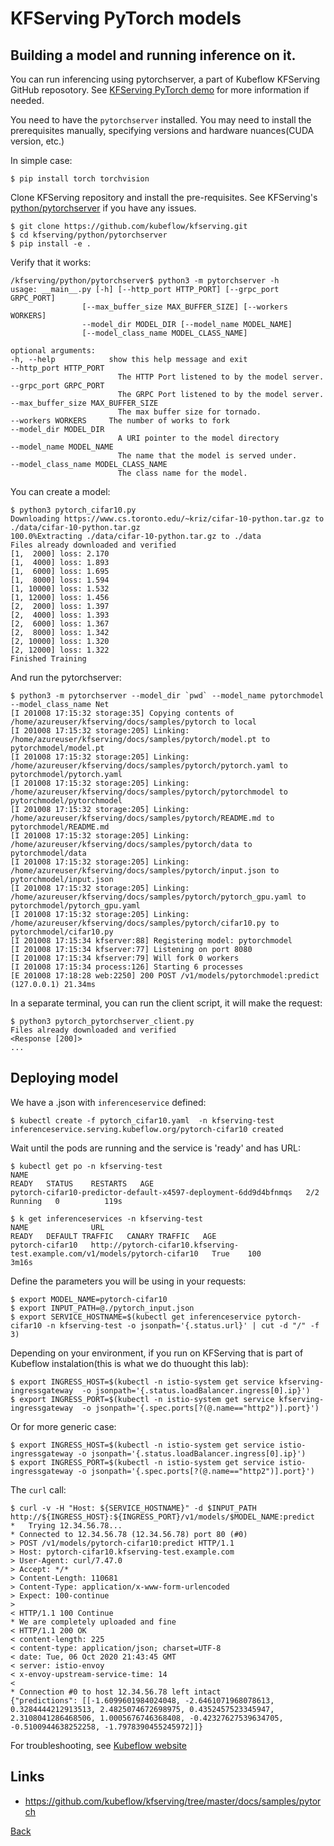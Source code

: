 # KFServing PyTorch models

## Building a model and running inference on it.

You can run inferencing using pytorchserver, a part of Kubeflow KFServing GitHub reposotory.
See [KFServing PyTorch demo](https://github.com/kubeflow/kfserving/tree/master/docs/samples/pytorch) for more information if needed.

You need to have the `pytorchserver` installed. You may need to install the prerequisites manually, specifying
versions and hardware nuances(CUDA version, etc.)

In simple case:

    $ pip install torch torchvision

Clone KFServing repository and install the pre-requisites. See KFServing's
[python/pytorchserver](https://github.com/kubeflow/kfserving/tree/master/python/pytorchserver)
if you have any issues.

    $ git clone https://github.com/kubeflow/kfserving.git
    $ cd kfserving/python/pytorchserver
    $ pip install -e .

Verify that it works:

    /kfserving/python/pytorchserver$ python3 -m pytorchserver -h
    usage: __main__.py [-h] [--http_port HTTP_PORT] [--grpc_port GRPC_PORT]
                    [--max_buffer_size MAX_BUFFER_SIZE] [--workers WORKERS]
                    --model_dir MODEL_DIR [--model_name MODEL_NAME]
                    [--model_class_name MODEL_CLASS_NAME]

    optional arguments:
    -h, --help            show this help message and exit
    --http_port HTTP_PORT
                            The HTTP Port listened to by the model server.
    --grpc_port GRPC_PORT
                            The GRPC Port listened to by the model server.
    --max_buffer_size MAX_BUFFER_SIZE
                            The max buffer size for tornado.
    --workers WORKERS     The number of works to fork
    --model_dir MODEL_DIR
                            A URI pointer to the model directory
    --model_name MODEL_NAME
                            The name that the model is served under.
    --model_class_name MODEL_CLASS_NAME
                            The class name for the model.


You can create a model:

    $ python3 pytorch_cifar10.py
    Downloading https://www.cs.toronto.edu/~kriz/cifar-10-python.tar.gz to ./data/cifar-10-python.tar.gz
    100.0%Extracting ./data/cifar-10-python.tar.gz to ./data
    Files already downloaded and verified
    [1,  2000] loss: 2.170
    [1,  4000] loss: 1.893
    [1,  6000] loss: 1.695
    [1,  8000] loss: 1.594
    [1, 10000] loss: 1.532
    [1, 12000] loss: 1.456
    [2,  2000] loss: 1.397
    [2,  4000] loss: 1.393
    [2,  6000] loss: 1.367
    [2,  8000] loss: 1.342
    [2, 10000] loss: 1.320
    [2, 12000] loss: 1.322
    Finished Training


And run the pytorchserver:

    $ python3 -m pytorchserver --model_dir `pwd` --model_name pytorchmodel --model_class_name Net
    [I 201008 17:15:32 storage:35] Copying contents of /home/azureuser/kfserving/docs/samples/pytorch to local
    [I 201008 17:15:32 storage:205] Linking: /home/azureuser/kfserving/docs/samples/pytorch/model.pt to pytorchmodel/model.pt
    [I 201008 17:15:32 storage:205] Linking: /home/azureuser/kfserving/docs/samples/pytorch/pytorch.yaml to pytorchmodel/pytorch.yaml
    [I 201008 17:15:32 storage:205] Linking: /home/azureuser/kfserving/docs/samples/pytorch/pytorchmodel to pytorchmodel/pytorchmodel
    [I 201008 17:15:32 storage:205] Linking: /home/azureuser/kfserving/docs/samples/pytorch/README.md to pytorchmodel/README.md
    [I 201008 17:15:32 storage:205] Linking: /home/azureuser/kfserving/docs/samples/pytorch/data to pytorchmodel/data
    [I 201008 17:15:32 storage:205] Linking: /home/azureuser/kfserving/docs/samples/pytorch/input.json to pytorchmodel/input.json
    [I 201008 17:15:32 storage:205] Linking: /home/azureuser/kfserving/docs/samples/pytorch/pytorch_gpu.yaml to pytorchmodel/pytorch_gpu.yaml
    [I 201008 17:15:32 storage:205] Linking: /home/azureuser/kfserving/docs/samples/pytorch/cifar10.py to pytorchmodel/cifar10.py
    [I 201008 17:15:34 kfserver:88] Registering model: pytorchmodel
    [I 201008 17:15:34 kfserver:77] Listening on port 8080
    [I 201008 17:15:34 kfserver:79] Will fork 0 workers
    [I 201008 17:15:34 process:126] Starting 6 processes
    [E 201008 17:18:28 web:2250] 200 POST /v1/models/pytorchmodel:predict (127.0.0.1) 21.34ms

In a separate terminal, you can run the client script, it will make the request:

    $ python3 pytorch_pytorchserver_client.py
    Files already downloaded and verified
    <Response [200]>
    ...

## Deploying model

We have a .json with `inferenceservice` defined:

    $ kubectl create -f pytorch_cifar10.yaml  -n kfserving-test
    inferenceservice.serving.kubeflow.org/pytorch-cifar10 created

Wait until the pods are running and the service is 'ready' and has URL:

    $ kubectl get po -n kfserving-test
    NAME                                                              READY   STATUS    RESTARTS   AGE
    pytorch-cifar10-predictor-default-x4597-deployment-6dd9d4bfnmqs   2/2     Running   0          119s

    $ k get inferenceservices -n kfserving-test
    NAME              URL                                                                           READY   DEFAULT TRAFFIC   CANARY TRAFFIC   AGE
    pytorch-cifar10   http://pytorch-cifar10.kfserving-test.example.com/v1/models/pytorch-cifar10   True    100                                3m16s

Define the parameters you will be using in your requests:

    $ export MODEL_NAME=pytorch-cifar10
    $ export INPUT_PATH=@./pytorch_input.json
    $ export SERVICE_HOSTNAME=$(kubectl get inferenceservice pytorch-cifar10 -n kfserving-test -o jsonpath='{.status.url}' | cut -d "/" -f 3)

Depending on your environment, if you run on KFServing that is part of Kubeflow instalation(this is what we do thuought this lab):

    $ export INGRESS_HOST=$(kubectl -n istio-system get service kfserving-ingressgateway  -o jsonpath='{.status.loadBalancer.ingress[0].ip}')
    $ export INGRESS_PORT=$(kubectl -n istio-system get service kfserving-ingressgateway  -o jsonpath='{.spec.ports[?(@.name=="http2")].port}')

Or for more generic case:

    $ export INGRESS_HOST=$(kubectl -n istio-system get service istio-ingressgateway -o jsonpath='{.status.loadBalancer.ingress[0].ip}')
    $ export INGRESS_PORT=$(kubectl -n istio-system get service istio-ingressgateway -o jsonpath='{.spec.ports[?(@.name=="http2")].port}')
    
The `curl` call:    

    $ curl -v -H "Host: ${SERVICE_HOSTNAME}" -d $INPUT_PATH http://${INGRESS_HOST}:${INGRESS_PORT}/v1/models/$MODEL_NAME:predict
    *   Trying 12.34.56.78...
    * Connected to 12.34.56.78 (12.34.56.78) port 80 (#0)
    > POST /v1/models/pytorch-cifar10:predict HTTP/1.1
    > Host: pytorch-cifar10.kfserving-test.example.com
    > User-Agent: curl/7.47.0
    > Accept: */*
    > Content-Length: 110681
    > Content-Type: application/x-www-form-urlencoded
    > Expect: 100-continue
    >
    < HTTP/1.1 100 Continue
    * We are completely uploaded and fine
    < HTTP/1.1 200 OK
    < content-length: 225
    < content-type: application/json; charset=UTF-8
    < date: Tue, 06 Oct 2020 21:43:45 GMT
    < server: istio-envoy
    < x-envoy-upstream-service-time: 14
    <
    * Connection #0 to host 12.34.56.78 left intact
    {"predictions": [[-1.6099601984024048, -2.6461071968078613, 0.3284444212913513, 2.4825074672698975, 0.4352457523345947, 2.3108041286468506, 1.0005676746368408, -0.42327627539634705, -0.5100944638252258, -1.7978390455245972]]}

For troubleshooting, see [Kubeflow website](https://github.com/kubeflow/kfserving/tree/master/docs/samples/pytorch)


## Links

- https://github.com/kubeflow/kfserving/tree/master/docs/samples/pytorch

[Back](Readme.md)
